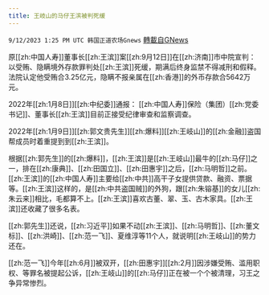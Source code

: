 ```yaml
---
title: 王岐山的马仔王滨被判死缓
---
```

`9/12/2023 1:25 PM UTC 韩国正道农场Gnews` [轉載自GNews](https://gnews.org/articles/1680488)

原[[zh:中国人寿]]董事长[[zh:王滨]]案[[zh:9月12日]]在[[zh:济南]]市中院宣判：以受贿、隐瞒境外存款罪判处[[zh:王滨]]死缓，期满后终身监禁不得减刑和假释。法院认定他受贿合3.25亿元，隐瞒不报亲属在[[zh:香港]]的外币存款合5642万元。

2022年[[zh:1月8日]][[zh:中纪委]]通报： [[zh:中国人寿]]保险（集团）[[zh:党委书记]]、董事长[[zh:王滨]]目前正接受纪律审查和监察调查。

2022年[[zh:1月9日]][[zh:郭文贵先生]][[zh:爆料]][[zh:王岐山]]的[[zh:金融]]盗国帮成员时着重提到到[[zh:王滨]]。

根据[[zh:郭先生]]的[[zh:爆料]]，[[zh:王滨]]是[[zh:王岐山]]最牛的[[zh:马仔]]之一，排在[[zh:康典]]、[[zh:田国立]]、[[zh:田惠宇]]之后，[[zh:马明哲]]之前。[[zh:王滨]]的[[zh:中国人寿]]主要给[[zh:中共]]高干子女提供贷款、融资、票据等。[[zh:王滨]]这样的，是[[zh:中共盗国贼]]的外狗，跟[[zh:朱镕基]]的女儿[[zh:朱云来]]相比，毛都算不上。[[zh:王滨]]喜欢古董、翠、玉、古木家具。[[zh:王滨]]还收藏了很多名表。

[[zh:郭先生]]还说，[[zh:习近平]]如果不动[[zh:王滨]]、[[zh:马明哲]]、[[zh:董文标]]、[[zh:洪崎]]、[[zh:范一飞]]、夏维淳等11个人，就说明[[zh:王岐山]]的势力还在。

[[zh:范一飞]]今年[[zh:6月]]被双开，[[zh:田惠宇]][[zh:2月]]因涉嫌受贿、滥用职权、等罪名被提起公诉，[[zh:王岐山]]的[[zh:马仔]]正在被一个个被清理，习王之争异常惨烈。

